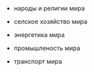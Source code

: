 
###



- народы и религии мира

- селское хозяйство мира

- энергетика мира

- промышленость мира

- транспорт мира







